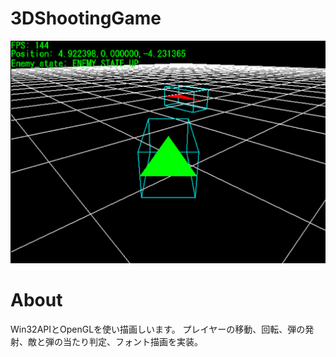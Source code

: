 # 3DShootingGame
![3D_STG](images/3D_STG.png)

# About
Win32APIとOpenGLを使い描画しいます。
プレイヤーの移動、回転、弾の発射、敵と弾の当たり判定、フォント描画を実装。
